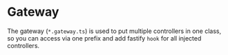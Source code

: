 # Gateway
The gateway (`*.gateway.ts`) is used to put multiple controllers in one class, so you can access via one prefix and add fastify `hook` for all injected controllers.